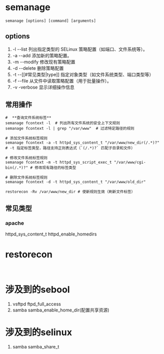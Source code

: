 # semanage
```shell
semanage [options] [command] [arguments]
```
## options
1. -l  --list          列出指定类型的 SELinux 策略配置（如端口、文件系统等）。
2. -a --add        添加新的策略配置。
3. -m --modify 修改现有策略配置
4. -d --delete    删除策略配置
5. -t --[[#常见类型|type]]        指定对象类型（如文件系统类型、端口类型等）
6. -f --file          从文件中读取策略配置（用于批量操作）。
7. -v -verbose   显示详细操作信息
## 常用操作
```shell
#  **查询文件系统标签**
semanage fcontext -l  # 列出所有文件系统的安全上下文规则
semanage fcontext -l | grep "/var/www"  # 过滤特定路径的规则

# 添加文件系统标签规则
semanage fcontext -a -t httpd_sys_content_t "/var/www/new_dir(/.*)?"
# -t 指定标签类型，路径支持正则表达式（`(/.*)?` 匹配子目录和文件）

# 修改文件系统标签规则
semanage fcontext -m -t httpd_sys_script_exec_t "/var/www/cgi-bin(/.*)?" # 修改现有路径的标签类型

# 删除文件系统标签规则
semanage fcontext -d -t httpd_sys_content_t "/var/www/old_dir"

restorecon -Rv /var/www/new_dir # 使新规则生效（刷新文件标签）
```

## 常见类型
### apache
httpd_sys_content_t
httpd_enable_homedirs

# restorecon
```shell


```
# 涉及到的sebool
1. vsftpd ftpd_full_access
2. samba samba_enable_home_dir(配置共享资源)

# 涉及到的selinux
1. samba samba_share_t